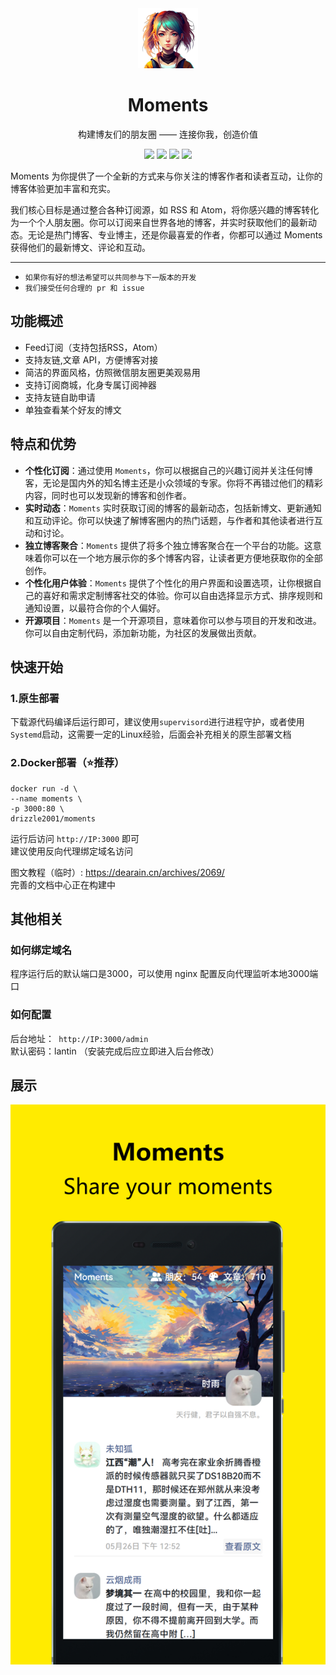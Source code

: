 <div align="center">
<img src="./wwwroot/img/character.png" alt="Logo" style="width:96px">

# Moments
构建博友们的朋友圈 —— 连接你我，创造价值

![](https://img.shields.io/badge/Blazor-Server-purple?style=for-the-badge&logo=blazor)
![](https://img.shields.io/badge/MasaBlazor-1-blue?style=for-the-badge)
![](https://img.shields.io/badge/FreeSql-3-green?style=for-the-badge)
![](https://img.shields.io/badge/Flurl-3-yellow?style=for-the-badge)
</div>

Moments 为你提供了一个全新的方式来与你关注的博客作者和读者互动，让你的博客体验更加丰富和充实。

我们核心目标是通过整合各种订阅源，如 RSS 和
Atom，将你感兴趣的博客转化为一个个人朋友圈。你可以订阅来自世界各地的博客，并实时获取他们的最新动态。无论是热门博客、专业博主，还是你最喜爱的作者，你都可以通过
Moments 获得他们的最新博文、评论和互动。


---

* `如果你有好的想法希望可以共同参与下一版本的开发`
* `我们接受任何合理的 pr 和 issue `

## 功能概述

* Feed订阅（支持包括RSS，Atom）
* 支持友链,文章 API，方便博客对接
* 简洁的界面风格，仿照微信朋友圈更美观易用
* 支持订阅商城，化身专属订阅神器
* 支持友链自助申请
* 单独查看某个好友的博文

## 特点和优势

* **个性化订阅**：通过使用 `Moments`，你可以根据自己的兴趣订阅并关注任何博客，无论是国内外的知名博主还是小众领域的专家。你将不再错过他们的精彩内容，同时也可以发现新的博客和创作者。
* **实时动态**：`Moments` 实时获取订阅的博客的最新动态，包括新博文、更新通知和互动评论。你可以快速了解博客圈内的热门话题，与作者和其他读者进行互动和讨论。
* **独立博客聚合**：`Moments` 提供了将多个独立博客聚合在一个平台的功能。这意味着你可以在一个地方展示你的多个博客内容，让读者更方便地获取你的全部创作。
* **个性化用户体验**：`Moments` 提供了个性化的用户界面和设置选项，让你根据自己的喜好和需求定制博客社交的体验。你可以自由选择显示方式、排序规则和通知设置，以最符合你的个人偏好。
* **开源项目**：`Moments` 是一个开源项目，意味着你可以参与项目的开发和改进。你可以自由定制代码，添加新功能，为社区的发展做出贡献。

## 快速开始

### 1.原生部署

下载源代码编译后运行即可，建议使用`supervisord`进行进程守护，或者使用`Systemd`启动，这需要一定的Linux经验，后面会补充相关的原生部署文档

### 2.Docker部署（⭐推荐）

```
docker run -d \
--name moments \
-p 3000:80 \
drizzle2001/moments
```

运行后访问 `http://IP:3000` 即可  
建议使用反向代理绑定域名访问

图文教程（临时）: https://dearain.cn/archives/2069/   
完善的文档中心正在构建中

## 其他相关

### 如何绑定域名

程序运行后的默认端口是3000，可以使用 nginx 配置反向代理监听本地3000端口

### 如何配置

后台地址：` http://IP:3000/admin`  
默认密码：lantin （安装完成后应立即进入后台修改）

## 展示

![display.jpg](wwwroot/img/display.jpg)
